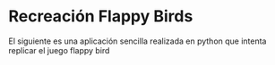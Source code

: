 # Recreación Flappy Birds
 El siguiente es una aplicación sencilla realizada en python que intenta replicar el juego flappy bird 
